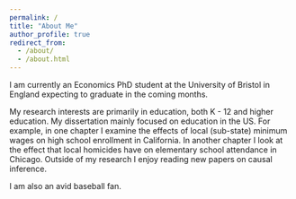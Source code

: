 ```yaml
---
permalink: /
title: "About Me"
author_profile: true
redirect_from: 
  - /about/
  - /about.html
---
```


I am currently an Economics PhD student at the University of Bristol in England expecting to graduate in the coming months. 

My research interests are primarily in education, both K - 12 and higher education. My dissertation mainly focused on education in the US. For example, in one chapter I examine the effects of local (sub-state) minimum wages on high school enrollment in California. In another chapter I look at the effect that local homicides have on elementary school attendance in Chicago. Outside of my research I enjoy reading new papers on causal inference.

I am also an avid baseball fan.